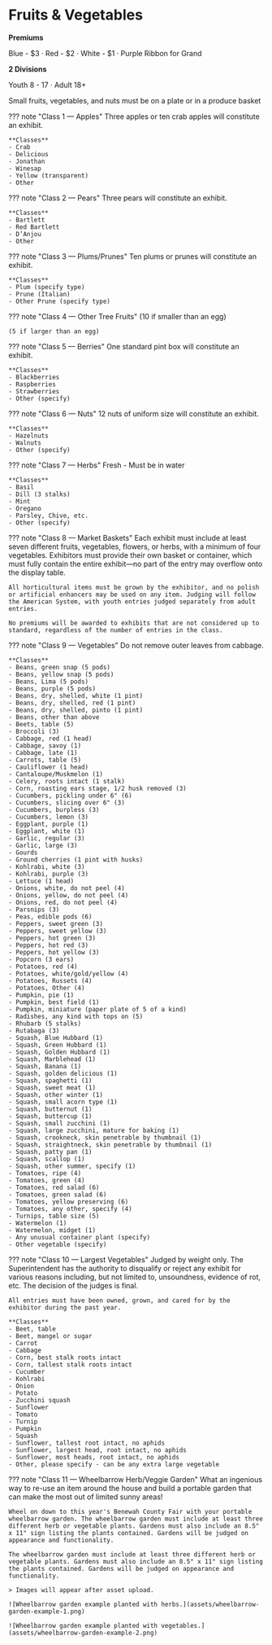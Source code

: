 # Fruits & Vegetables

**Premiums**

Blue - $3 · Red - $2 · White - $1 · Purple Ribbon for Grand

**2 Divisions**

Youth 8 - 17 · Adult 18+

Small fruits, vegetables, and nuts must be on a plate or in a produce basket

??? note "Class 1 — Apples"
    Three apples or ten crab apples will constitute an exhibit.

    **Classes**
    - Crab
    - Delicious
    - Jonathan
    - Winesap
    - Yellow (transparent)
    - Other

??? note "Class 2 — Pears"
    Three pears will constitute an exhibit.

    **Classes**
    - Bartlett
    - Red Bartlett
    - D’Anjou
    - Other

??? note "Class 3 — Plums/Prunes"
    Ten plums or prunes will constitute an exhibit.

    **Classes**
    - Plum (specify type)
    - Prune (Italian)
    - Other Prune (specify type)

??? note "Class 4 — Other Tree Fruits"
    (10 if smaller than an egg)
    
    (5 if larger than an egg)

??? note "Class 5 — Berries"
    One standard pint box will constitute an exhibit.

    **Classes**
    - Blackberries
    - Raspberries
    - Strawberries
    - Other (specify)

??? note "Class 6 — Nuts"
    12 nuts of uniform size will constitute an exhibit.

    **Classes**
    - Hazelnuts
    - Walnuts
    - Other (specify)

??? note "Class 7 — Herbs"
    Fresh - Must be in water

    **Classes**
    - Basil
    - Dill (3 stalks)
    - Mint
    - Oregano
    - Parsley, Chive, etc.
    - Other (specify)

??? note "Class 8 — Market Baskets"
    Each exhibit must include at least seven different fruits, vegetables, flowers, or herbs, with a minimum of four vegetables. Exhibitors must provide their own basket or container, which must fully contain the entire exhibit—no part of the entry may overflow onto the display table.
    
    All horticultural items must be grown by the exhibitor, and no polish or artificial enhancers may be used on any item. Judging will follow the American System, with youth entries judged separately from adult entries.
    
    No premiums will be awarded to exhibits that are not considered up to standard, regardless of the number of entries in the class.

??? note "Class 9 — Vegetables"
    Do not remove outer leaves from cabbage.

    **Classes**
    - Beans, green snap (5 pods)
    - Beans, yellow snap (5 pods)
    - Beans, Lima (5 pods)
    - Beans, purple (5 pods)
    - Beans, dry, shelled, white (1 pint)
    - Beans, dry, shelled, red (1 pint)
    - Beans, dry, shelled, pinto (1 pint)
    - Beans, other than above
    - Beets, table (5)
    - Broccoli (3)
    - Cabbage, red (1 head)
    - Cabbage, savoy (1)
    - Cabbage, late (1)
    - Carrots, table (5)
    - Cauliflower (1 head)
    - Cantaloupe/Muskmelon (1)
    - Celery, roots intact (1 stalk)
    - Corn, roasting ears stage, 1/2 husk removed (3)
    - Cucumbers, pickling under 6" (6)
    - Cucumbers, slicing over 6" (3)
    - Cucumbers, burpless (3)
    - Cucumbers, lemon (3)
    - Eggplant, purple (1)
    - Eggplant, white (1)
    - Garlic, regular (3)
    - Garlic, large (3)
    - Gourds
    - Ground cherries (1 pint with husks)
    - Kohlrabi, white (3)
    - Kohlrabi, purple (3)
    - Lettuce (1 head)
    - Onions, white, do not peel (4)
    - Onions, yellow, do not peel (4)
    - Onions, red, do not peel (4)
    - Parsnips (3)
    - Peas, edible pods (6)
    - Peppers, sweet green (3)
    - Peppers, sweet yellow (3)
    - Peppers, hot green (3)
    - Peppers, hot red (3)
    - Peppers, hot yellow (3)
    - Popcorn (3 ears)
    - Potatoes, red (4)
    - Potatoes, white/gold/yellow (4)
    - Potatoes, Russets (4)
    - Potatoes, Other (4)
    - Pumpkin, pie (1)
    - Pumpkin, best field (1)
    - Pumpkin, miniature (paper plate of 5 of a kind)
    - Radishes, any kind with tops on (5)
    - Rhubarb (5 stalks)
    - Rutabaga (3)
    - Squash, Blue Hubbard (1)
    - Squash, Green Hubbard (1)
    - Squash, Golden Hubbard (1)
    - Squash, Marblehead (1)
    - Squash, Banana (1)
    - Squash, golden delicious (1)
    - Squash, spaghetti (1)
    - Squash, sweet meat (1)
    - Squash, other winter (1)
    - Squash, small acorn type (1)
    - Squash, butternut (1)
    - Squash, buttercup (1)
    - Squash, small zucchini (1)
    - Squash, large zucchini, mature for baking (1)
    - Squash, crookneck, skin penetrable by thumbnail (1)
    - Squash, straightneck, skin penetrable by thumbnail (1)
    - Squash, patty pan (1)
    - Squash, scallop (1)
    - Squash, other summer, specify (1)
    - Tomatoes, ripe (4)
    - Tomatoes, green (4)
    - Tomatoes, red salad (6)
    - Tomatoes, green salad (6)
    - Tomatoes, yellow preserving (6)
    - Tomatoes, any other, specify (4)
    - Turnips, table size (5)
    - Watermelon (1)
    - Watermelon, midget (1)
    - Any unusual container plant (specify)
    - Other vegetable (specify)

??? note "Class 10 — Largest Vegetables"
    Judged by weight only. The Superintendent has the authority to disqualify or reject any exhibit for various reasons including, but not limited to, unsoundness, evidence of rot, etc. The decision of the judges is final.
    
    All entries must have been owned, grown, and cared for by the exhibitor during the past year.

    **Classes**
    - Beet, table
    - Beet, mangel or sugar
    - Carrot
    - Cabbage
    - Corn, best stalk roots intact
    - Corn, tallest stalk roots intact
    - Cucumber
    - Kohlrabi
    - Onion
    - Potato
    - Zucchini squash
    - Sunflower
    - Tomato
    - Turnip
    - Pumpkin
    - Squash
    - Sunflower, tallest root intact, no aphids
    - Sunflower, largest head, root intact, no aphids
    - Sunflower, most heads, root intact, no aphids
    - Other, please specify - can be any extra large vegetable

??? note "Class 11 — Wheelbarrow Herb/Veggie Garden"
    What an ingenious way to re-use an item around the house and build a portable garden that can make the most out of limited sunny areas!
    
    Wheel on down to this year's Benewah County Fair with your portable wheelbarrow garden. The wheelbarrow garden must include at least three different herb or vegetable plants. Gardens must also include an 8.5" x 11" sign listing the plants contained. Gardens will be judged on appearance and functionality.
    
    The wheelbarrow garden must include at least three different herb or vegetable plants. Gardens must also include an 8.5" x 11" sign listing the plants contained. Gardens will be judged on appearance and functionality.
    
    > Images will appear after asset upload.

    ![Wheelbarrow garden example planted with herbs.](assets/wheelbarrow-garden-example-1.png)

    ![Wheelbarrow garden example planted with vegetables.](assets/wheelbarrow-garden-example-2.png)
